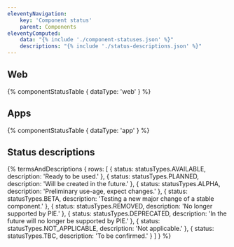 ```yaml
---
eleventyNavigation:
    key: 'Component status'
    parent: Components
eleventyComputed:
    data: "{% include './component-statuses.json' %}"
    descriptions: "{% include './status-descriptions.json' %}"
---
```


## Web

{% componentStatusTable {
  dataType: 'web'
} %}

## Apps

{% componentStatusTable {
  dataType: 'app'
} %}

## Status descriptions

{% termsAndDescriptions {
    rows: [
        {
            status: statusTypes.AVAILABLE,
            description: 'Ready to be used.'
        },
        {
            status: statusTypes.PLANNED,
            description: 'Will be created in the future.'
        },
        {
            status: statusTypes.ALPHA,
            description: 'Preliminary use-age, expect changes.'
        },
        {
            status: statusTypes.BETA,
            description: 'Testing a new major change of a stable component.'
        },
        {
            status: statusTypes.REMOVED,
            description: 'No longer supported by PIE.'
        },
        {
            status: statusTypes.DEPRECATED,
            description: 'In the future will no longer be supported by PIE.'
        },
        {
            status: statusTypes.NOT_APPLICABLE,
            description: 'Not applicable.'
        },
        {
            status: statusTypes.TBC,
            description: 'To be confirmed.'
        }
    ]
} %}
